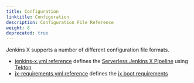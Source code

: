 ```yaml
---
title: Configuration
linktitle: Configuration
description: Configuration File Reference
weight: 8
deprecated: true
---
```


Jenkins X supports a number of different configuration file formats.

* [jenkins-x.yml reference](/docs/reference/config/config/#config.jenkins.io/v1.ProjectConfig) defines the [Serverless Jenkins X Pipeline](/about/concepts/jenkins-x-pipelines/) using [Tekton](https://tekton.dev/)
* [jx-requirements.yml reference](/docs/reference/config/config/#config.jenkins.io/v1.RequirementsConfig) defines the [jx boot requirements](/docs/getting-started/setup/boot/) 